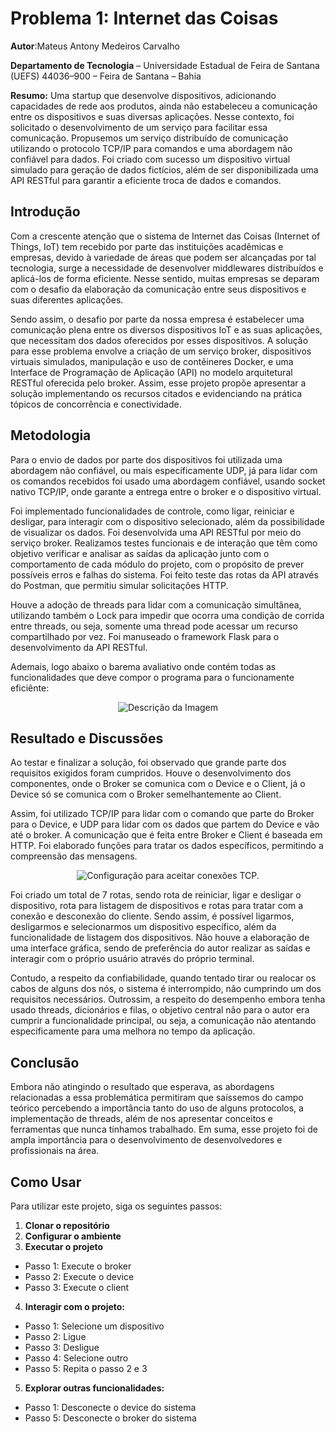 # Problema 1: Internet das Coisas
**Autor**:Mateus Antony Medeiros Carvalho

**Departamento de Tecnologia** – Universidade Estadual de Feira de Santana (UEFS) 44036–900 – Feira de Santana – Bahia

**Resumo:** Uma startup que desenvolve dispositivos, adicionando capacidades de rede aos produtos, ainda não estabeleceu a comunicação entre os dispositivos e suas diversas aplicações. Nesse contexto, foi solicitado o desenvolvimento de um serviço para facilitar essa comunicação. Propusemos um serviço distribuído de comunicação utilizando o protocolo TCP/IP para comandos e uma abordagem não confiável para dados. Foi criado com sucesso um dispositivo virtual simulado para geração de dados fictícios, além de ser disponibilizada uma API RESTful para garantir a eficiente troca de dados e comandos.

## Introdução

Com a crescente atenção que o sistema de Internet das Coisas (Internet of Things, IoT) tem recebido por parte das instituições acadêmicas e empresas, devido à variedade de áreas que podem ser alcançadas por tal tecnologia, surge a necessidade de desenvolver middlewares distribuídos e aplicá-los de forma eficiente. Nesse sentido, muitas empresas se deparam com o desafio da elaboração da comunicação entre seus dispositivos e suas diferentes aplicações.

Sendo assim, o desafio por parte da nossa empresa é estabelecer uma comunicação plena entre os diversos dispositivos IoT e as suas aplicações, que necessitam dos dados oferecidos por esses dispositivos. A solução para esse problema envolve a criação de um serviço broker, dispositivos virtuais simulados, manipulação e uso de contêineres Docker, e uma Interface de Programação de Aplicação (API) no modelo arquitetural RESTful oferecida pelo broker. Assim, esse projeto propõe apresentar a solução implementando os recursos citados e evidenciando na prática tópicos de concorrência e conectividade. 

## Metodologia
Para o envio de dados por parte dos dispositivos foi utilizada uma abordagem não confiável, ou mais especificamente UDP, já para lidar com os comandos recebidos foi usado uma abordagem confiável, usando socket nativo TCP/IP, onde garante a entrega entre o broker e o dispositivo virtual.

Foi implementado funcionalidades de controle, como ligar, reiniciar e desligar, para interagir com o dispositivo selecionado, além da possibilidade de visualizar os dados. Foi desenvolvida uma API RESTful por meio do serviço broker. Realizamos testes funcionais e de interação que têm como objetivo verificar e analisar as saídas da aplicação junto com o comportamento de cada módulo do projeto, com o propósito de prever possíveis erros e falhas do sistema. Foi feito teste das rotas da API através do Postman, que permitiu simular solicitações HTTP.

Houve a adoção de threads para lidar com a comunicação simultânea, utilizando também o Lock para impedir que ocorra uma condição de corrida entre threads, ou seja, somente uma thread pode acessar um recurso compartilhado por vez. Foi manuseado o framework Flask para o desenvolvimento da API RESTful.

Ademais, logo abaixo o barema avaliativo onde contém todas as funcionalidades que deve compor o programa para o funcionamente eficiênte:


<p align="center">
  <img src="https://github.com/MateusAntony/internet-das-Coisas/assets/68971638/52a65dd7-c5fb-4660-9908-fa236a30048f" alt="Descrição da Imagem">
</p>

## Resultado e Discussões

Ao testar e finalizar a solução, foi observado que grande parte dos requisitos exigidos foram cumpridos. Houve o desenvolvimento dos componentes, onde o Broker se comunica com o Device e o Client, já o Device só se comunica com o Broker semelhantemente ao Client. 

Assim, foi utilizado TCP/IP para lidar com o comando que parte do Broker para o Device, e UDP para lidar com os dados que partem do Device e vão até o broker. A comunicação que é feita entre Broker e Client é baseada em HTTP. Foi elaborado funções para tratar os dados específicos, permitindo a compreensão das mensagens.

<p align="center">
  <img src="https://github.com/MateusAntony/internet-das-Coisas/assets/68971638/cbee7f8b-3acc-4402-90bc-6535c0d5193d" alt="Configuração para aceitar conexões TCP.">
</p>


Foi criado um total de 7 rotas, sendo rota de reiniciar, ligar e desligar o dispositivo, rota para listagem de dispositivos e rotas para tratar com a conexão e desconexão do cliente. Sendo assim, é possível ligarmos, desligarmos e selecionarmos um dispositivo específico, além da funcionalidade de listagem dos dispositivos. Não houve a elaboração de uma interface gráfica, sendo de preferência do autor realizar as saídas e interagir com o próprio usuário através do próprio terminal.

Contudo, a respeito da confiabilidade, quando tentado tirar ou realocar os cabos de alguns dos nós, o sistema é interrompido, não cumprindo um dos requisitos necessários. Outrossim, a respeito do desempenho embora tenha usado threads, dicionários e filas, o objetivo central não para o autor era cumprir a funcionalidade principal, ou seja, a comunicação não atentando especificamente para uma melhora no tempo da aplicação.

## Conclusão

Embora não atingindo o resultado que esperava, as abordagens relacionadas a essa problemática permitiram que saíssemos do campo teórico percebendo a importância tanto do uso de alguns protocolos, a implementação de threads, além de nos apresentar conceitos e ferramentas que nunca tínhamos trabalhado. Em suma, esse projeto foi de ampla importância para o desenvolvimento de desenvolvedores e profissionais na área.

## Como Usar

Para utilizar este projeto, siga os seguintes passos:


1. **Clonar o repositório**
2. **Configurar o ambiente**
3.  **Executar o projeto**
- Passo 1: Execute o broker
- Passo 2: Execute o device
- Passo 3: Execute o client
4. **Interagir com o projeto:**
- Passo 1: Selecione um dispositivo
- Passo 2: Ligue
- Passo 3: Desligue
- Passo 4: Selecione outro
- Passo 5: Repita o passo 2 e 3
5. **Explorar outras funcionalidades:**
- Passo 1: Desconecte o device do sistema
- Passo 5: Desconecte o broker do sistema 


  



